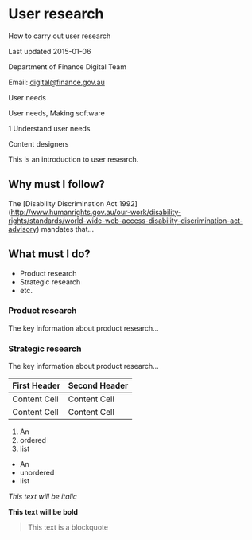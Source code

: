 <!-- PAGE METADATA -->

<!-- Page title: -->
# User research
<!-- Subtitle: -->
How to carry out user research
<!-- Update date: -->
Last updated 2015-01-06
<!-- Contact for article: -->
Department of Finance Digital Team
<!-- Email address for contact: -->
Email: [digital@finance.gov.au](digital@finance.gov.au)
<!-- Predominate topic, for sitemap: -->
User needs
<!-- Related topics -->
User needs, Making software
<!-- Digital Service Standard Criteria tags: -->
1 Understand user needs
<!-- Digital Service Standard Role tags: -->
Content designers

<!-- ARTICLE CONTENT-->

<!-- Introductory text: -->
This is an introduction to user research.
## Why must I follow?
<!-- Explain policy mandate, including link to authoritative sources: -->
The [Disability Discrimination Act 1992] (http://www.humanrights.gov.au/our-work/disability-rights/standards/world-wide-web-access-disability-discrimination-act-advisory) mandates that...

<!-- CHECKLIST OR EQUIVALENT -->

## What must I do?
<!-- The checklist will be generated from the subheadings in the page body. If a checklist is not appopriate note it here: -->
* Product research
* Strategic research
* etc.

<!-- Checklist item 1: -->
### Product research
<!-- High-level summary text: -->
The key information about product research...
<!-- Provie detailed instructions. -->

<!-- Checklist item 2: -->
### Strategic research
<!-- High-level summary text: -->
The key information about product research...
<!-- Provie detailed instructions. -->

<!-- OTHER CODE -->
<!-- if required use the following code -->

<!-- Images - upload the image to the repository first in the same directroy as this file -->


<!-- Tables -->
First Header  | Second Header
------------- | -------------
Content Cell  | Content Cell
Content Cell  | Content Cell

<!-- Ordered list-->

1. An
2. ordered
3. list

<!-- Unordered list -->

* An
* unordered
* list

<!-- Formatting -->

*This text will be italic*

**This text will be bold**

> This text is a blockquote
